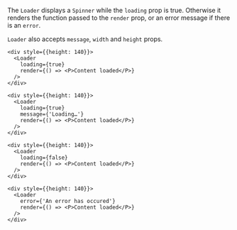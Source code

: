 The `Loader` displays a `Spinner` while the `loading` prop is true. Otherwise it renders the function passed to the `render` prop, or an error message if there is an `error`.

`Loader` also accepts `message`, `width` and `height` props. 

```react|span-3
<div style={{height: 140}}>
  <Loader
    loading={true}
    render={() => <P>Content loaded</P>}
  />
</div>
```
```react|span-3
<div style={{height: 140}}>
  <Loader
    loading={true}
    message={'Loading…'}
    render={() => <P>Content loaded</P>}
  />
</div>
```

```react|span-3
<div style={{height: 140}}>
  <Loader
    loading={false}
    render={() => <P>Content loaded</P>}
  />
</div>
```
```react|span-3
<div style={{height: 140}}>
  <Loader
    error={'An error has occured'}
    render={() => <P>Content loaded</P>}
  />
</div>
```
